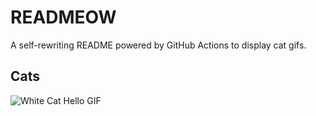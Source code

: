 # READMEOW

A self-rewriting README powered by GitHub Actions to display cat gifs.

## Cats

![White Cat Hello GIF](https://media1.giphy.com/media/v1.Y2lkPTlhY2QwMmRhMWE2M2RnMXU2cml1OXlwYjVma3R0cWF3ZWMzZ2QzY2ltZWk5eWVuaCZlcD12MV9naWZzX3NlYXJjaCZjdD1n/vFKqnCdLPNOKc/200.gif)
